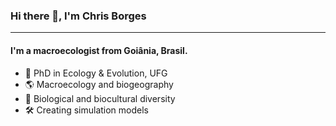 <!--
**chrisborges/chrisborges** is a ✨ _special_ ✨ repository because its `README.md` (this file) appears on your GitHub profile.

Here are some ideas to get you started:

-->


### Hi there 👋, I'm Chris Borges
---


#### I'm a macroecologist from Goiânia, Brasil.

<ul>
<li> 🔎 PhD in Ecology & Evolution, UFG </li>
<li> 🌎 Macroecology and biogeography </li>
<li> 🐒 Biological and biocultural diversity </li>
<li> 🛠 Creating simulation models </li>
</ul>
